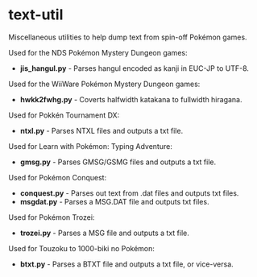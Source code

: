 # text-util
Miscellaneous utilities to help dump text from spin-off Pokémon games.

Used for the NDS Pokémon Mystery Dungeon games:
* **jis_hangul.py** - Parses hangul encoded as kanji in EUC-JP to UTF-8.

Used for the WiiWare Pokémon Mystery Dungeon games:
* **hwkk2fwhg.py** - Coverts halfwidth katakana to fullwidth hiragana.

Used for Pokkén Tournament DX:
* **ntxl.py** - Parses NTXL files and outputs a txt file.

Used for Learn with Pokémon: Typing Adventure:
* **gmsg.py** - Parses GMSG/GSMG files and outputs a txt file.

Used for Pokémon Conquest:
* **conquest.py** - Parses out text from .dat files and outputs txt files.
* **msgdat.py** - Parses a MSG.DAT file and outputs txt files.

Used for Pokémon Trozei:
* **trozei.py** - Parses a MSG file and outputs a txt file.

Used for Touzoku to 1000-biki no Pokémon:
* **btxt.py** - Parses a BTXT file and outputs a txt file, or vice-versa.
